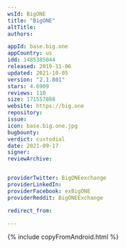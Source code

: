 ```yaml
---
wsId: BigONE
title: "BigONE"
altTitle: 
authors:

appId: base.big.one
appCountry: us
idd: 1485385044
released: 2019-11-06
updated: 2021-10-05
version: "2.1.801"
stars: 4.6909
reviews: 110
size: 171557888
website: https://big.one
repository: 
issue: 
icon: base.big.one.jpg
bugbounty: 
verdict: custodial
date: 2021-09-17
signer: 
reviewArchive:


providerTwitter: BigONEexchange
providerLinkedIn: 
providerFacebook: exBigONE
providerReddit: BigONEExchange

redirect_from:

---
```


 {% include copyFromAndroid.html %}
